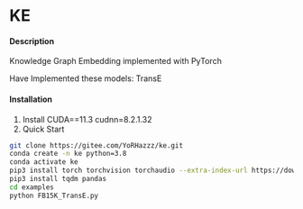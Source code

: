 # KE

#### Description
Knowledge Graph Embedding  implemented with PyTorch

Have Implemented these models: TransE

#### Installation

1.  Install CUDA==11.3 cudnn=8.2.1.32
2.  Quick Start

```bash
git clone https://gitee.com/YoRHazzz/ke.git
conda create -n ke python=3.8
conda activate ke
pip3 install torch torchvision torchaudio --extra-index-url https://download.pytorch.org/whl/cu113
pip3 install tqdm pandas
cd examples
python FB15K_TransE.py
```

